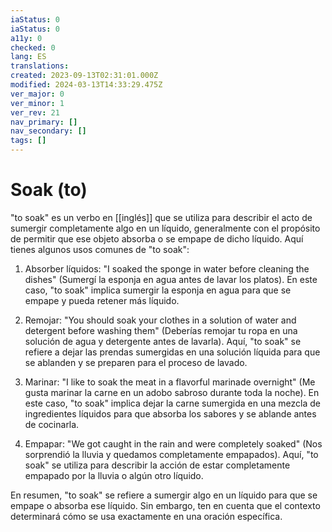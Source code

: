 ```yaml
---
iaStatus: 0
iaStatus: 0
a11y: 0
checked: 0
lang: ES
translations: 
created: 2023-09-13T02:31:01.000Z
modified: 2024-03-13T14:33:29.475Z
ver_major: 0
ver_minor: 1
ver_rev: 21
nav_primary: []
nav_secondary: []
tags: []
---
```

# Soak (to)

"to soak" es un verbo en [[inglés]] que se utiliza para describir el acto de sumergir completamente algo en un líquido, generalmente con el propósito de permitir que ese objeto absorba o se empape de dicho líquido. Aquí tienes algunos usos comunes de "to soak":

1.  Absorber líquidos: "I soaked the sponge in water before cleaning the dishes" (Sumergí la esponja en agua antes de lavar los platos). En este caso, "to soak" implica sumergir la esponja en agua para que se empape y pueda retener más líquido.
    
2.  Remojar: "You should soak your clothes in a solution of water and detergent before washing them" (Deberías remojar tu ropa en una solución de agua y detergente antes de lavarla). Aquí, "to soak" se refiere a dejar las prendas sumergidas en una solución líquida para que se ablanden y se preparen para el proceso de lavado.
    
3.  Marinar: "I like to soak the meat in a flavorful marinade overnight" (Me gusta marinar la carne en un adobo sabroso durante toda la noche). En este caso, "to soak" implica dejar la carne sumergida en una mezcla de ingredientes líquidos para que absorba los sabores y se ablande antes de cocinarla.
    
4.  Empapar: "We got caught in the rain and were completely soaked" (Nos sorprendió la lluvia y quedamos completamente empapados). Aquí, "to soak" se utiliza para describir la acción de estar completamente empapado por la lluvia o algún otro líquido.
    

En resumen, "to soak" se refiere a sumergir algo en un líquido para que se empape o absorba ese líquido. Sin embargo, ten en cuenta que el contexto determinará cómo se usa exactamente en una oración específica.